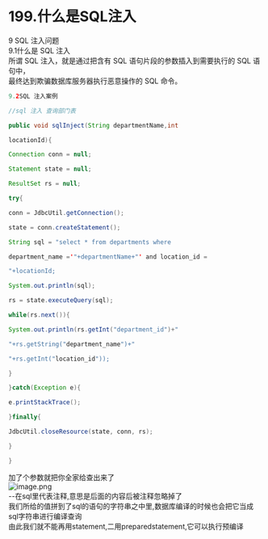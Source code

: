 # 199.什么是SQL注入

9 SQL 注入问题<br />9.1什么是 SQL 注入<br />所谓 SQL 注入，就是通过把含有 SQL 语句片段的参数插入到需要执行的 SQL 语句中，<br />最终达到欺骗数据库服务器执行恶意操作的 SQL 命令。

```java
9.2SQL 注入案例

//sql 注入 查询部门表

public void sqlInject(String departmentName,int

locationId){

Connection conn = null;

Statement state = null;

ResultSet rs = null;

try{

conn = JdbcUtil.getConnection();

state = conn.createStatement();

String sql = "select * from departments where

department_name ='"+departmentName+"' and location_id =

"+locationId;

System.out.println(sql);

rs = state.executeQuery(sql);

while(rs.next()){

System.out.println(rs.getInt("department_id")+"

"+rs.getString("department_name")+"

"+rs.getInt("location_id"));

}

}catch(Exception e){

e.printStackTrace();

}finally{

JdbcUtil.closeResource(state, conn, rs);

}

}
```

加了个参数就把你全家给查出来了<br />![image.png](https://cdn.nlark.com/yuque/0/2019/png/349894/1561177196843-209d4529-0e5f-4d41-9e68-7fcf50f037a7.png#align=left&display=inline&height=211&name=image.png&originHeight=422&originWidth=840&size=192609&status=done&width=420)<br />--在sql里代表注释,意思是后面的内容后被注释忽略掉了<br />我们所给的值拼到了sql的语句的字符串之中里,数据库编译的时候也会把它当成sql字符串进行编译查询<br />由此我们就不能再用statement,二用preparedstatement,它可以执行预编译
